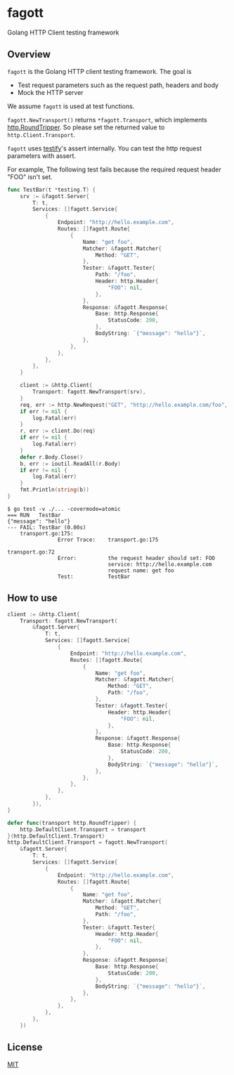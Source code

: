 # fagott

Golang HTTP Client testing framework

## Overview

`fagott` is the Golang HTTP client testing framework.
The goal is

* Test request parameters such as the request path, headers and body
* Mock the HTTP server

We assume `fagott` is used at test functions.

`fagott.NewTransport()` returns `*fagott.Transport`, which implements [http.RoundTripper](https://golang.org/pkg/net/http/#RoundTripper).
So please set the returned value to `http.Client.Transport`.

`fagott` uses [testify](https://github.com/stretchr/testify)'s assert internally.
You can test the http request parameters with assert.

For example, The following test fails because the required request header "FOO" isn't set.

```go
func TestBar(t *testing.T) {
	srv := &fagott.Server{
		T: t,
		Services: []fagott.Service{
			{
				Endpoint: "http://hello.example.com",
				Routes: []fagott.Route{
					{
						Name: "get foo",
						Matcher: &fagott.Matcher{
							Method: "GET",
						},
						Tester: &fagott.Tester{
							Path: "/foo",
							Header: http.Header{
								"FOO": nil,
							},
						},
						Response: &fagott.Response{
							Base: http.Response{
								StatusCode: 200,
							},
							BodyString: `{"message": "hello"}`,
						},
					},
				},
			},
		},
	}

	client := &http.Client{
		Transport: fagott.NewTransport(srv),
	}
	req, err := http.NewRequest("GET", "http://hello.example.com/foo", nil)
	if err != nil {
		log.Fatal(err)
	}
	r, err := client.Do(req)
	if err != nil {
		log.Fatal(err)
	}
	defer r.Body.Close()
	b, err := ioutil.ReadAll(r.Body)
	if err != nil {
		log.Fatal(err)
	}
	fmt.Println(string(b))
}
```

```console
$ go test -v ./... -covermode=atomic
=== RUN   TestBar
{"message": "hello"}
--- FAIL: TestBar (0.00s)
    transport.go:175:
                Error Trace:    transport.go:175
                                                        transport.go:72
                Error:          the request header should set: FOO
                                service: http://hello.example.com
                                request name: get foo
                Test:           TestBar
```

## How to use


```go
client := &http.Client{
	Transport: fagott.NewTransport(
		&fagott.Server{
			T: t,
			Services: []fagott.Service{
				{
					Endpoint: "http://hello.example.com",
					Routes: []fagott.Route{
						{
							Name: "get foo",
							Matcher: &fagott.Matcher{
								Method: "GET",
								Path: "/foo",
							},
							Tester: &fagott.Tester{
								Header: http.Header{
									"FOO": nil,
								},
							},
							Response: &fagott.Response{
								Base: http.Response{
									StatusCode: 200,
								},
								BodyString: `{"message": "hello"}`,
							},
						},
					},
				},
			},
		}),
}
```

```go
defer func(transport http.RoundTripper) {
	http.DefaultClient.Transport = transport
}(http.DefaultClient.Transport)
http.DefaultClient.Transport = fagott.NewTransport(
	&fagott.Server{
		T: t,
		Services: []fagott.Service{
			{
				Endpoint: "http://hello.example.com",
				Routes: []fagott.Route{
					{
						Name: "get foo",
						Matcher: &fagott.Matcher{
							Method: "GET",
							Path: "/foo",
						},
						Tester: &fagott.Tester{
							Header: http.Header{
								"FOO": nil,
							},
						},
						Response: &fagott.Response{
							Base: http.Response{
								StatusCode: 200,
							},
							BodyString: `{"message": "hello"}`,
						},
					},
				},
			},
		},
	})
```

## License

[MIT](LICENSE)

